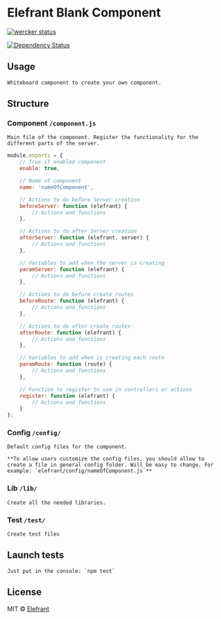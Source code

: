 # Elefrant Blank Component

[![wercker status](https://app.wercker.com/status/ed958a0d0e57a3d11084695e9728b6b1/s/master "wercker status")](https://app.wercker.com/project/bykey/ed958a0d0e57a3d11084695e9728b6b1)

[![Dependency Status](https://gemnasium.com/Elefrant/elefrant-orm.svg)](https://gemnasium.com/Elefrant/elefrant-orm)

## Usage

    Whiteboard component to create your own component.


## Structure

### Component `/component.js`

    Main file of the component. Register the functionality for the different parts of the server.

```js
module.exports = {
    // True if enabled component
    enable: true,

    // Name of component
    name: 'nameOfComponent',

    // Actions to do before Server creation
    beforeServer: function (elefrant) {
        // Actions and functions
    },

    // Actions to do after Server creation
    afterServer: function (elefrant, server) {
        // Actions and functions
    },

    // Variables to add when the server is creating
    paramServer: function (elefrant) {
        // Actions and functions
    },

    // Actions to do before create routes
    beforeRoute: function (elefrant) {
        // Actions and functions
    },

    // Actions to do after create routes
    afterRoute: function (elefrant) {
        // Actions and functions
    },

    // Variables to add when is creating each route
    paramRoute: function (route) {
        // Actions and functions
    },

    // Function to register to use in controllers or actions
    register: function (elefrant) {
        // Actions and functions
    }
};
```


### Config `/config/`

    Default config files for the component.

    **To allow users customize the config files, you should allow to create a file in general config folder. Will be easy to change. For example: `elefrant/config/nameOfComponent.js`**


### Lib `/lib/`

    Create all the needed libraries.


### Test `/test/`

    Create test files


## Launch tests

    Just put in the console: `npm test`


## License

MIT © [Elefrant](http://elefrant.com/#/license)
